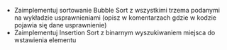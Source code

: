 * Zaimplementuj sortowanie Bubble Sort z wszystkimi trzema podanymi na wykładzie usprawnieniami (opisz w komentarzach gdzie w kodzie pojawia się dane usprawnienie)
* Zaimplementuj Insertion Sort z binarnym wyszukiwaniem miejsca do wstawienia elementu
